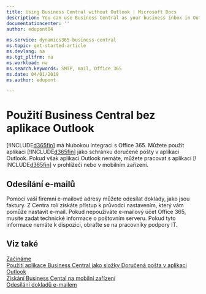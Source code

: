 ```yaml
---
title: Using Business Central without Outlook | Microsoft Docs
description: You can use Business Central as your business inbox in Outlook because it is integrated with Office 365, however, you can also work without Outlook in a browser or on your mobile device.
documentationcenter: ''
author: edupont04

ms.service: dynamics365-business-central
ms.topic: get-started-article
ms.devlang: na
ms.tgt_pltfrm: na
ms.workload: na
ms.search.keywords: SMTP, mail, Office 365
ms.date: 04/01/2019
ms.author: edupont

---
```

# Použití Business Central bez aplikace Outlook
[!INCLUDE[d365fin](includes/d365fin_md.md)] má hlubokou integraci s Office 365. Můžete použít aplikaci [!INCLUDE[d365fin](includes/d365fin_md.md)] jako schránku doručené pošty v aplikaci Outlook. Pokud však aplikaci Outlook nemáte, můžete pracovat s aplikací [! INCLUDE[d365fin](includes/d365fin_md.md)] v prohlížeči nebo v mobilním zařízení.

## Odesílání e-mailů
Pomocí vaší firemní e-mailové adresy můžete odesílat doklady, jako jsou faktury. Z Centra rolí získáte přístup k průvodci nastavením, který vám pomůže nastavit e-mail. Pokud nepoužíváte e-mailový účet Office 365, musíte zadat technické informace o poštovním serveru. Pokud tyto informace nemáte k dispozici, obraťte se na pracovníky podpory IT.


## Viz také
[Začínáme](product-get-started.md)  
[Použití aplikace Business Central jako složky Doručená pošta v aplikaci Outlook](admin-outlook.md)  
[Získání Business Cental na mobilní zařízení](install-mobile-app.md)  
[Odesílání dokladů e-mailem](ui-how-send-documents-email.md)
